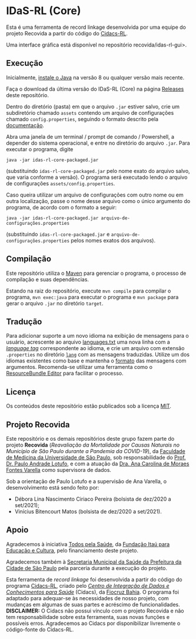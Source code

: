 # IDaS-RL (Core)

Esta é uma ferramenta de record linkage desenvolvida por uma equipe do projeto
Recovida a partir do código
do [Cidacs-RL](https://github.com/gcgbarbosa/cidacs-rl-v1).

Uma interface gráfica está disponível no repositório recovida/idas-rl-gui>.


## Execução

Inicialmente, [instale o Java](https://www.java.com/pt-BR/download/manual.jsp)
na versão 8 ou qualquer versão mais recente.

Faça o download da última versão do IDaS-RL (Core) na página
[Releases](https://gitlab.com/recovida/idas-rl-gui/-/releases) deste
repositório.

Dentro do diretório (pasta) em que o arquivo `.jar` estiver salvo, crie
um subdiretório chamado `assets` contendo um arquivo de configurações chamado
`config.properties`, seguindo o formato descrito pela [documentação](doc/).

Abra uma janela de um terminal / prompt de comando / Powershell, a depender
do sistema operacional, e entre no diretório do arquivo `.jar`.
Para executar o programa, digite
```
java -jar idas-rl-core-packaged.jar
```
(substituindo `idas-rl-core-packaged.jar` pelo nome exato do arquivo salvo,
  que varia conforme a versão).
O programa será executado lendo o arquivo de configurações
`assets/config.properties`.

Caso queira utilizar um arquivo de configurações com outro nome ou em outra
localização, passe o nome desse arquivo como o único argumento do programa,
de acordo com o formato a seguir:
```
java -jar idas-rl-core-packaged.jar arquivo-de-configurações.properties
```
(substituindo `idas-rl-core-packaged.jar`
  e `arquivo-de-configurações.properties`
  pelos nomes exatos dos arquivos).


## Compilação

Este repositório utiliza o
[Maven](https://maven.apache.org/) para gerenciar o programa, o processo de
compilação e suas dependências.

Estando na raiz do repositório, execute ```mvn compile``` para compilar
o programa, ```mvn exec:java``` para executar o programa e ```mvn package```
para gerar o arquivo `.jar` no diretório `target`.

## Tradução

Para adicionar suporte a um novo idioma na exibição de mensagens para o
usuário, acrescente ao arquivo
[languages.txt](src/main/resources/lang/languages.txt)
uma nova linha com a
[*language tag*](https://docs.oracle.com/javase/tutorial/i18n/locale/matching.html)
correspondente ao idioma, e crie um arquivo com extensão `.properties` no
diretório [`lang`](src/main/resources/lang/) com as mensagens traduzidas.
Utilize um dos idiomas existentes como base e mantenha o
[formato](https://docs.oracle.com/javase/8/docs/api/java/text/MessageFormat.html)
das mensagens com argumentos. Recomenda-se utilizar uma ferramenta como o
[ResourceBundle Editor](https://marketplace.eclipse.org/content/resourcebundle-editor)
para facilitar o processo.


## Licença

Os conteúdos deste repositório estão publicados sob a licença [MIT](LICENSE).



## Projeto Recovida

Este repositório e os demais repositórios deste grupo fazem parte do projeto
**Recovida**
(*Reavaliação da Mortalidade por Causas Naturais no Município de São Paulo
durante a Pandemia da COVID-19*),
da
[Faculdade de Medicina da Universidade de São Paulo](https://www.fm.usp.br/),
sob responsabilidade do
[Prof. Dr. Paulo Andrade Lotufo](https://uspdigital.usp.br/especialistas/especialistaObter?codpub=F7A214F0B89F),
e com a atuação da [Dra. Ana Carolina de Moraes Fontes Varella](https://bv.fapesp.br/en/pesquisador/690479/ana-carolina-de-moraes-fontes-varella/) como supervisora de dados.

Sob a orientação de Paulo Lotufo e a supervisão de Ana Varella,
o desenvolvimento está sendo feito por:

- Débora Lina Nascimento Ciriaco Pereira (bolsista de dez/2020 a set/2021);
- Vinícius Bitencourt Matos (bolsista de dez/2020 a set/2021).


## Apoio

Agradecemos à iniciativa [Todos pela Saúde](https://www.todospelasaude.org/),
da [Fundação Itaú para Educação e Cultura](https://fundacaoitau.org.br/),
pelo financiamento deste projeto. 

Agradecemos também à
[Secretaria Municipal da Saúde da Prefeitura da Cidade de São Paulo](https://www.prefeitura.sp.gov.br/cidade/secretarias/saude/)
pela parceria durante a execução do projeto. 

Esta ferramenta de *record linkage* foi desenvolvida a partir do código do programa
[Cidacs-RL](https://github.com/gcgbarbosa/cidacs-rl-v1), criado pelo
*[Centro de Integração de Dados e Conhecimentos para Saúde](https://cidacs.bahia.fiocruz.br/)* \(Cidacs\),
da [Fiocruz Bahia](https://www.bahia.fiocruz.br/).
O programa foi adaptado para adequar-se às necessidades
de nosso projeto, com mudanças em algumas de suas partes e acréscimo de funcionalidades.
<br/>
**DISCLAIMER:** O Cidacs não possui vínculo com o projeto Recovida e não tem
responsabilidade sobre esta ferramenta, suas novas funções e possíveis erros.
Agradecemos ao Cidacs por disponibilizar livremente o código-fonte do Cidacs-RL.
